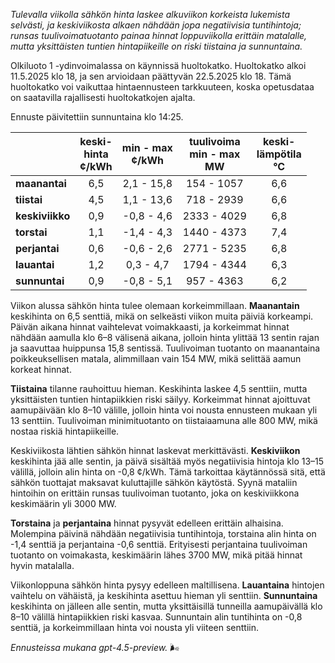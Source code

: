 *Tulevalla viikolla sähkön hinta laskee alkuviikon korkeista lukemista selvästi, ja keskiviikosta alkaen nähdään jopa negatiivisia tuntihintoja; runsas tuulivoimatuotanto painaa hinnat loppuviikolla erittäin matalalle, mutta yksittäisten tuntien hintapiikeille on riski tiistaina ja sunnuntaina.*

Olkiluoto 1 -ydinvoimalassa on käynnissä huoltokatko. Huoltokatko alkoi 11.5.2025 klo 18, ja sen arvioidaan päättyvän 22.5.2025 klo 18. Tämä huoltokatko voi vaikuttaa hintaennusteen tarkkuuteen, koska opetusdataa on saatavilla rajallisesti huoltokatkojen ajalta.

Ennuste päivitettiin sunnuntaina klo 14:25.

|              | keski-<br>hinta<br>¢/kWh | min - max<br>¢/kWh | tuulivoima<br>min - max<br>MW | keski-<br>lämpötila<br>°C |
|:-------------|:----------------:|:----------------:|:-------------:|:-------------:|
| **maanantai**  |        6,5       |     2,1 - 15,8    |      154 - 1057     |       6,6       |
| **tiistai**    |        4,5       |     1,1 - 13,6    |      718 - 2939     |       6,6       |
| **keskiviikko**|        0,9       |    -0,8 - 4,6     |     2333 - 4029     |       6,8       |
| **torstai**    |        1,1       |    -1,4 - 4,3     |     1440 - 4373     |       7,4       |
| **perjantai**  |        0,6       |    -0,6 - 2,6     |     2771 - 5235     |       6,8       |
| **lauantai**   |        1,2       |     0,3 - 4,7     |     1794 - 4344     |       6,3       |
| **sunnuntai**  |        0,9       |    -0,8 - 5,1     |      957 - 4363     |       6,2       |

Viikon alussa sähkön hinta tulee olemaan korkeimmillaan. **Maanantain** keskihinta on 6,5 senttiä, mikä on selkeästi viikon muita päiviä korkeampi. Päivän aikana hinnat vaihtelevat voimakkaasti, ja korkeimmat hinnat nähdään aamulla klo 6–8 välisenä aikana, jolloin hinta ylittää 13 sentin rajan ja saavuttaa huippunsa 15,8 sentissä. Tuulivoiman tuotanto on maanantaina poikkeuksellisen matala, alimmillaan vain 154 MW, mikä selittää aamun korkeat hinnat.

**Tiistaina** tilanne rauhoittuu hieman. Keskihinta laskee 4,5 senttiin, mutta yksittäisten tuntien hintapiikkien riski säilyy. Korkeimmat hinnat ajoittuvat aamupäivään klo 8–10 välille, jolloin hinta voi nousta ennusteen mukaan yli 13 senttiin. Tuulivoiman minimituotanto on tiistaiaamuna alle 800 MW, mikä nostaa riskiä hintapiikeille.

Keskiviikosta lähtien sähkön hinnat laskevat merkittävästi. **Keskiviikon** keskihinta jää alle sentin, ja päivä sisältää myös negatiivisia hintoja klo 13–15 välillä, jolloin alin hinta on -0,8 ¢/kWh. Tämä tarkoittaa käytännössä sitä, että sähkön tuottajat maksavat kuluttajille sähkön käytöstä. Syynä mataliin hintoihin on erittäin runsas tuulivoiman tuotanto, joka on keskiviikkona keskimäärin yli 3000 MW.

**Torstaina** ja **perjantaina** hinnat pysyvät edelleen erittäin alhaisina. Molempina päivinä nähdään negatiivisia tuntihintoja, torstaina alin hinta on -1,4 senttiä ja perjantaina -0,6 senttiä. Erityisesti perjantaina tuulivoiman tuotanto on voimakasta, keskimäärin lähes 3700 MW, mikä pitää hinnat hyvin matalalla.

Viikonloppuna sähkön hinta pysyy edelleen maltillisena. **Lauantaina** hintojen vaihtelu on vähäistä, ja keskihinta asettuu hieman yli senttiin. **Sunnuntaina** keskihinta on jälleen alle sentin, mutta yksittäisillä tunneilla aamupäivällä klo 8–10 välillä hintapiikkien riski kasvaa. Sunnuntain alin tuntihinta on -0,8 senttiä, ja korkeimmillaan hinta voi nousta yli viiteen senttiin.

*Ennusteissa mukana gpt-4.5-preview.* 🌬️
